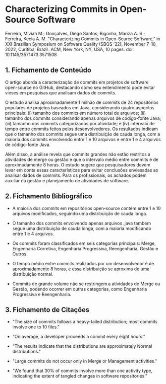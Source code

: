 # Characterizing Commits in Open-Source Software

Ferreira, Mívian M.; Gonçalves, Diego Santos; Bigonha, Mariza A. S.; Ferreira, Kecia A. M. "Characterizing Commits in Open-Source Software," in XXI Brazilian Symposium on Software Quality (SBQS ’22), November 7–10, 2022, Curitiba, Brazil. ACM, New York, NY, USA, 10 pages. doi: 10.1145/3571473.3571508

## 1. Fichamento de Conteúdo

O artigo aborda a caracterização de commits em projetos de software open-source no GitHub, destacando como seu entendimento pode evitar vieses em pesquisas que analisam dados de commits. 

O estudo analisa aproximadamente 1 milhão de commits de 24 repositórios populares de projetos baseados em Java, considerando quatro aspectos principais: (i) tamanho dos commits em número total de arquivos; (ii) tamanho dos commits considerando apenas arquivos de código-fonte Java; (iii) tamanho dos commits categorizados por atividade; e (iv) intervalo de tempo entre commits feitos pelos desenvolvedores. Os resultados indicam que o tamanho dos commits segue uma distribuição de cauda longa, com a maioria dos commits envolvendo entre 1 e 10 arquivos e entre 1 e 4 arquivos de código-fonte Java. 

Além disso, a análise revela que commits grandes não estão restritos a atividades de merge ou gestão e que o intervalo médio entre commits é de aproximadamente 8 horas. O estudo sugere que pesquisadores devem levar em conta essas características para evitar conclusões enviesadas ao analisar dados de commits. Para os profissionais, os achados podem auxiliar na gestão e planejamento de atividades de software.

## 2. Fichamento Bibliográfico

* A maioria dos commits em repositórios open-source contém entre 1 e 10 arquivos modificados, seguindo uma distribuição de cauda longa.

* O tamanho dos commits envolvendo apenas arquivos .java também segue uma distribuição de cauda longa, com a maioria modificando entre 1 e 4 arquivos.

* Os commits foram classificados em seis categorias principais: Merge, Engenharia Corretiva, Engenharia Progressiva, Reengenharia, Gestão e Outros.

* O tempo médio entre commits realizados por um desenvolvedor é de aproximadamente 8 horas, e essa distribuição se aproxima de uma distribuição normal.

* Commits de grande volume não se restringem a atividades de Merge ou Gestão, podendo ocorrer em outras categorias, como Engenharia Progressiva e Reengenharia.

## 3. Fichamento de Citações

* "The size of commits follows a heavy-tailed distribution; most commits involve one to 10 files."

* "On average, a developer proceeds a commit every eight hours."

* "The results indicate that the distributions are approximately Normal distributions."

* "Large commits do not occur only in Merge or Management activities."

* "We found that 30% of commits involve more than one activity type, indicating the extent of tangled changes in software repositories."
